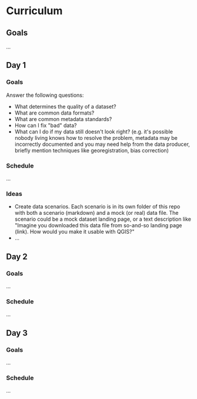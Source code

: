 # Curriculum

## Goals

...


## Day 1

### Goals

Answer the following questions:

* What determines the quality of a dataset?
* What are common data formats?
* What are common metadata standards?
* How can I fix "bad" data?
* What can I do if my data still doesn't look right? (e.g. it's possible nobody living
  knows how to resolve the problem, metadata may be incorrectly documented and you may
  need help from the data producer, briefly mention techniques like georegistration,
  bias correction)


### Schedule

...


### Ideas

* Create data scenarios. Each scenario is in its own folder of this repo with both a
  scenario (markdown) and a mock (or real) data file. The scenario could be a mock
  dataset landing page, or a text description like "Imagine you downloaded this data
  file from so-and-so landing page (link). How would you make it usable with QGIS?"
* ...


## Day 2


### Goals

...


### Schedule

...


## Day 3


### Goals

...


### Schedule

...

